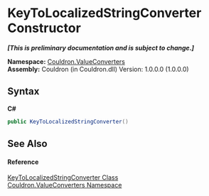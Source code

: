 # KeyToLocalizedStringConverter Constructor 
 _**\[This is preliminary documentation and is subject to change.\]**_

**Namespace:**&nbsp;<a href="N_Couldron_ValueConverters">Couldron.ValueConverters</a><br />**Assembly:**&nbsp;Couldron (in Couldron.dll) Version: 1.0.0.0 (1.0.0.0)

## Syntax

**C#**<br />
``` C#
public KeyToLocalizedStringConverter()
```


## See Also


#### Reference
<a href="T_Couldron_ValueConverters_KeyToLocalizedStringConverter">KeyToLocalizedStringConverter Class</a><br /><a href="N_Couldron_ValueConverters">Couldron.ValueConverters Namespace</a><br />